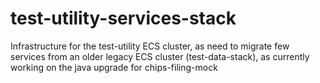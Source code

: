 # test-utility-services-stack
Infrastructure for the test-utility ECS cluster, as need to migrate few services from an older legacy ECS cluster (test-data-stack), as currently working on the java upgrade for chips-filing-mock
